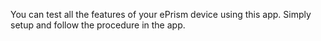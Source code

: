 You can test all the features of your ePrism device using this app. Simply setup and follow the procedure in the app.
